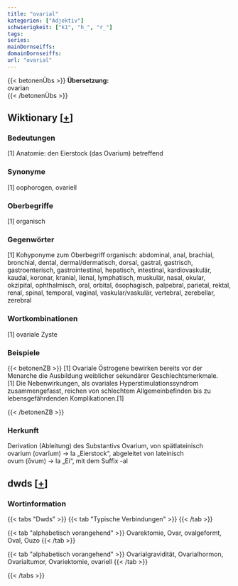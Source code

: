 ```yaml
---
title: "ovarial"
kategorien: ["Adjektiv"]
schwierigkeit: ["k1", "h_", "r_"]
tags:
series:
mainDornseiffs:
domainDornseiffs:
url: "ovarial"
---
```


{{< betonenÜbs >}}
**Übersetzung:**  
ovarian  
{{< /betonenÜbs >}}

## Wiktionary [[+](https://de.wiktionary.org/wiki/ovarial)]

### Bedeutungen
[1] Anatomie: den Eierstock (das Ovarium) betreffend  

### Synonyme
[1] oophorogen, ovariell  

### Oberbegriffe
[1] organisch  

### Gegenwörter
[1] Kohyponyme zum Oberbegriff organisch: abdominal, anal, brachial, bronchial, dental, dermal/dermatisch, dorsal, gastral, gastrisch, gastroenterisch, gastrointestinal, hepatisch, intestinal, kardiovaskulär, kaudal, koronar, kranial, lienal, lymphatisch, muskulär, nasal, okular, okzipital,  ophthalmisch, oral, orbital, ösophagisch, palpebral, parietal, rektal, renal, spinal, temporal, vaginal, vaskular/vaskulär, vertebral, zerebellar, zerebral  

### Wortkombinationen
[1] ovariale Zyste  

### Beispiele
{{< betonenZB >}}
[1] Ovariale Östrogene bewirken bereits vor der Menarche die Ausbildung weiblicher sekundärer Geschlechtsmerkmale.  
[1] Die Nebenwirkungen, als ovariales Hyperstimulationssyndrom zusammengefasst, reichen von schlechtem Allgemeinbefinden bis zu lebensgefährdenden Komplikationen.[1]  

{{< /betonenZB >}}
### Herkunft
Derivation (Ableitung) des Substantivs Ovarium, von spätlateinisch ovarium (ovarĭum) → la „Eierstock“, abgeleitet von lateinisch ovum (ōvum) → la „Ei“, mit dem Suffix -al  



## dwds [[+](https://www.dwds.de/wb/ovarial)]

### Wortinformation
{{< tabs "Dwds" >}}
{{< tab "Typische Verbindungen" >}}
{{< /tab >}}

{{< tab "alphabetisch vorangehend" >}}
Ovarektomie, Ovar, ovalgeformt, Oval, Ouzo
{{< /tab >}}

{{< tab "alphabetisch vorangehend" >}}
Ovarialgravidität, Ovarialhormon, Ovarialtumor, Ovariektomie, ovariell
{{< /tab >}}

{{< /tabs >}}

